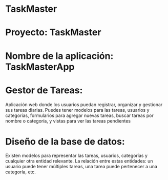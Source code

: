 # TaskMaster
# Proyecto: TaskMaster
# Nombre de la aplicación: TaskMasterApp
# Gestor de Tareas: 
Aplicación web donde los usuarios puedan registrar, organizar y gestionar sus tareas diarias. Puedes tener modelos para las tareas, usuarios y categorías, formularios para agregar nuevas tareas, buscar tareas por nombre o categoría, y vistas para ver las tareas pendientes
# Diseño de la base de datos:
Existen modelos para representar las tareas, usuarios, categorías y cualquier otra entidad relevante.
La relación entre estas entidades: un usuario puede tener múltiples tareas, una tarea puede pertenecer a una categoría, etc.
